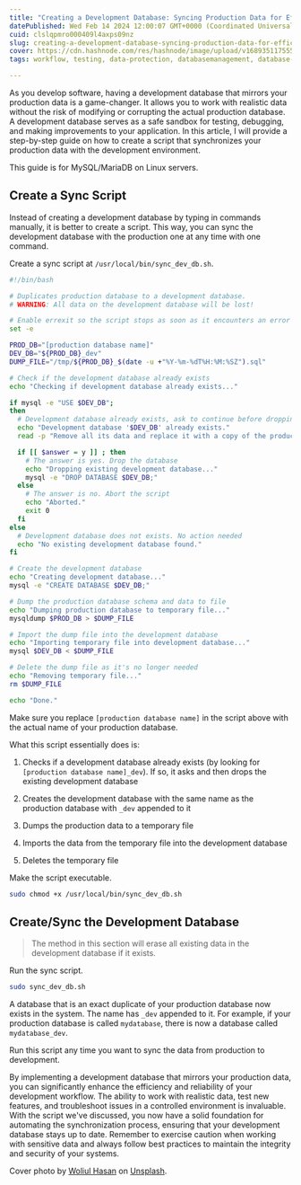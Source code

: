 ```yaml
---
title: "Creating a Development Database: Syncing Production Data for Efficient Development"
datePublished: Wed Feb 14 2024 12:00:07 GMT+0000 (Coordinated Universal Time)
cuid: clslqpmro000409l4axps09nz
slug: creating-a-development-database-syncing-production-data-for-efficient-development
cover: https://cdn.hashnode.com/res/hashnode/image/upload/v1689351175558/56fd06bd-0481-4428-9cf1-c034f580f2e3.png
tags: workflow, testing, data-protection, databasemanagement, database-development

---
```


As you develop software, having a development database that mirrors your production data is a game-changer. It allows you to work with realistic data without the risk of modifying or corrupting the actual production database. A development database serves as a safe sandbox for testing, debugging, and making improvements to your application. In this article, I will provide a step-by-step guide on how to create a script that synchronizes your production data with the development environment.

This guide is for MySQL/MariaDB on Linux servers.

## **Create a Sync Script**

Instead of creating a development database by typing in commands manually, it is better to create a script. This way, you can sync the development database with the production one at any time with one command.

Create a sync script at `/usr/local/bin/sync_dev_db.sh`.

```bash
#!/bin/bash

# Duplicates production database to a development database.
# WARNING: All data on the development database will be lost!

# Enable errexit so the script stops as soon as it encounters an error
set -e

PROD_DB="[production database name]"
DEV_DB="${PROD_DB}_dev"
DUMP_FILE="/tmp/${PROD_DB}_$(date -u +"%Y-%m-%dT%H:%M:%SZ").sql"

# Check if the development database already exists
echo "Checking if development database already exists..."

if mysql -e "USE $DEV_DB";
then
  # Development database already exists, ask to continue before dropping it
  echo "Development database '$DEV_DB' already exists."
  read -p "Remove all its data and replace it with a copy of the production database '$PROD_DB'? (y/N) " answer

  if [[ $answer = y ]] ; then
    # The answer is yes. Drop the database
    echo "Dropping existing development database..."
    mysql -e "DROP DATABASE $DEV_DB;"
  else
    # The answer is no. Abort the script
    echo "Aborted."
    exit 0
  fi
else
  # Development database does not exists. No action needed
  echo "No existing development database found."
fi

# Create the development database
echo "Creating development database..."
mysql -e "CREATE DATABASE $DEV_DB;"

# Dump the production database schema and data to file
echo "Dumping production database to temporary file..."
mysqldump $PROD_DB > $DUMP_FILE

# Import the dump file into the development database
echo "Importing temporary file into development database..."
mysql $DEV_DB < $DUMP_FILE

# Delete the dump file as it's no longer needed
echo "Removing temporary file..."
rm $DUMP_FILE

echo "Done."
```

Make sure you replace `[production database name]` in the script above with the actual name of your production database.

What this script essentially does is:

1. Checks if a development database already exists (by looking for `[production database name]_dev`). If so, it asks and then drops the existing development database
    
2. Creates the development database with the same name as the production database with `_dev` appended to it
    
3. Dumps the production data to a temporary file
    
4. Imports the data from the temporary file into the development database
    
5. Deletes the temporary file
    

Make the script executable.

```bash
sudo chmod +x /usr/local/bin/sync_dev_db.sh
```

## **Create/Sync the Development Database**

> The method in this section will erase all existing data in the development database if it exists.

Run the sync script.

```bash
sudo sync_dev_db.sh
```

A database that is an exact duplicate of your production database now exists in the system. The name has `_dev` appended to it. For example, if your production database is called `mydatabase`, there is now a database called `mydatabase_dev`.

Run this script any time you want to sync the data from production to development.

By implementing a development database that mirrors your production data, you can significantly enhance the efficiency and reliability of your development workflow. The ability to work with realistic data, test new features, and troubleshoot issues in a controlled environment is invaluable. With the script we've discussed, you now have a solid foundation for automating the synchronization process, ensuring that your development database stays up to date. Remember to exercise caution when working with sensitive data and always follow best practices to maintain the integrity and security of your systems.

Cover photo by [Woliul Hasan](https://unsplash.com/ja/@shotbywoliul?utm_source=unsplash&utm_medium=referral&utm_content=creditCopyText) on [Unsplash](https://unsplash.com/photos/s8kedguRDCI?utm_source=unsplash&utm_medium=referral&utm_content=creditCopyText).